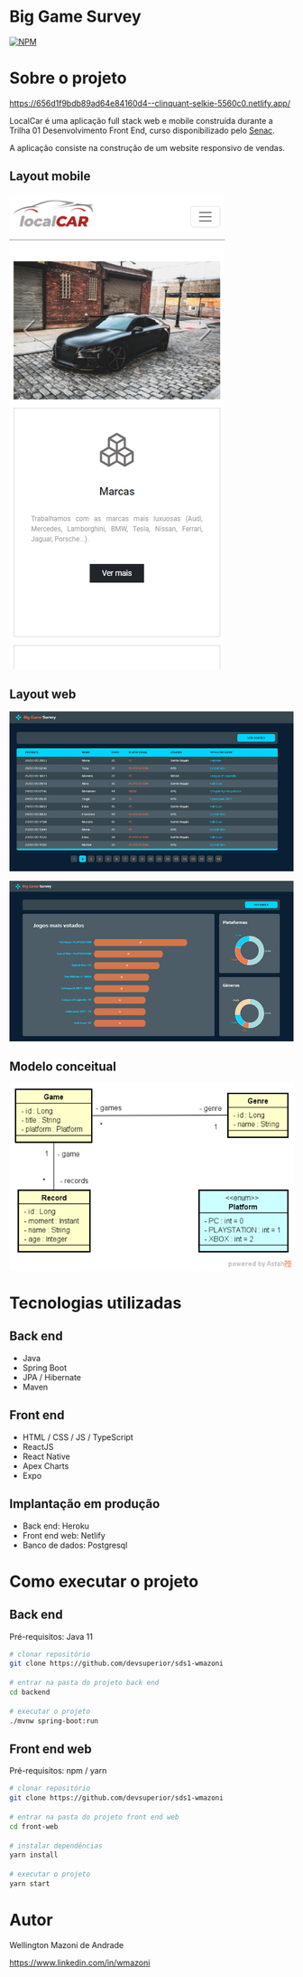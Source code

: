 # Big Game Survey 
[![NPM](https://img.shields.io/npm/l/react)](https://github.com/draude-OR/draude-OR/blob/main/LICENSE) 

# Sobre o projeto
https://656d1f9bdb89ad64e84160d4--clinquant-selkie-5560c0.netlify.app/

LocalCar é uma aplicação full stack web e mobile construída durante a Trilha 01 Desenvolvimento Front End, curso disponibilizado pelo [Senac](https://www.senacrs.com.br/hotsite/programarsti/index.php?gad_source=1&gclid=EAIaIQobChMIhczBjcn0ggMVj1lIAB2y_g0pEAAYASAAEgJ-DfD_BwE").

A aplicação consiste na construção de um website responsivo de vendas.

## Layout mobile
![Mobile 1](https://github.com/draude-OR/ASSETS/blob/main/layout%20mobile.png)

## Layout web
![Web 1](https://github.com/acenelio/assets/raw/main/sds1/web1.png)

![Web 2](https://github.com/acenelio/assets/raw/main/sds1/web2.png)

## Modelo conceitual
![Modelo Conceitual](https://github.com/acenelio/assets/raw/main/sds1/modelo-conceitual.png)

# Tecnologias utilizadas
## Back end
- Java
- Spring Boot
- JPA / Hibernate
- Maven
## Front end
- HTML / CSS / JS / TypeScript
- ReactJS
- React Native
- Apex Charts
- Expo
## Implantação em produção
- Back end: Heroku
- Front end web: Netlify
- Banco de dados: Postgresql

# Como executar o projeto

## Back end
Pré-requisitos: Java 11

```bash
# clonar repositório
git clone https://github.com/devsuperior/sds1-wmazoni

# entrar na pasta do projeto back end
cd backend

# executar o projeto
./mvnw spring-boot:run
```

## Front end web
Pré-requisitos: npm / yarn

```bash
# clonar repositório
git clone https://github.com/devsuperior/sds1-wmazoni

# entrar na pasta do projeto front end web
cd front-web

# instalar dependências
yarn install

# executar o projeto
yarn start
```

# Autor

Wellington Mazoni de Andrade

https://www.linkedin.com/in/wmazoni

